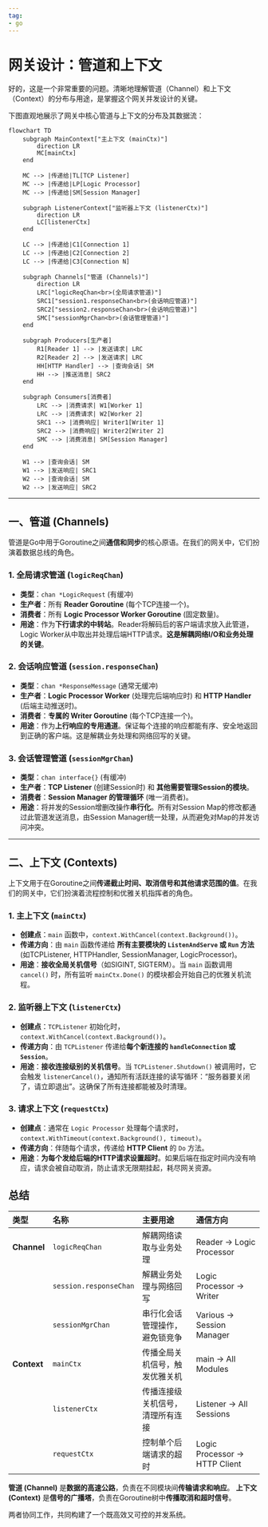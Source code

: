 ```yaml
---
tag:
- go
---
```


# 网关设计：管道和上下文

好的，这是一个非常重要的问题。清晰地理解管道（Channel）和上下文（Context）的分布与用途，是掌握这个网关并发设计的关键。

下图直观地展示了网关中核心管道与上下文的分布及其数据流：

```mermaid
flowchart TD
    subgraph MainContext["主上下文 (mainCtx)"]
        direction LR
        MC[mainCtx]
    end

    MC --> |传递给|TL[TCP Listener]
    MC --> |传递给|LP[Logic Processor]
    MC --> |传递给|SM[Session Manager]

    subgraph ListenerContext["监听器上下文 (listenerCtx)"]
        direction LR
        LC[listenerCtx]
    end

    LC --> |传递给|C1[Connection 1]
    LC --> |传递给|C2[Connection 2]
    LC --> |传递给|C3[Connection N]

    subgraph Channels["管道 (Channels)"]
        direction LR
        LRC["logicReqChan<br>(全局请求管道)"]
        SRC1["session1.responseChan<br>(会话响应管道)"]
        SRC2["session2.responseChan<br>(会话响应管道)"]
        SMC["sessionMgrChan<br>(会话管理管道)"]
    end

    subgraph Producers[生产者]
        R1[Reader 1] --> |发送请求| LRC
        R2[Reader 2] --> |发送请求| LRC
        HH[HTTP Handler] --> |查询会话| SM
        HH --> |推送消息| SRC2
    end

    subgraph Consumers[消费者]
        LRC --> |消费请求| W1[Worker 1]
        LRC --> |消费请求| W2[Worker 2]
        SRC1 --> |消费响应| Writer1[Writer 1]
        SRC2 --> |消费响应| Writer2[Writer 2]
        SMC --> |消费消息| SM[Session Manager]
    end

    W1 --> |查询会话| SM
    W1 --> |发送响应| SRC1
    W2 --> |查询会话| SM
    W2 --> |发送响应| SRC2
```

---

## 一、管道 (Channels)

管道是Go中用于Goroutine之间**通信和同步**的核心原语。在我们的网关中，它们扮演着数据总线的角色。

### 1. 全局请求管道 (`logicReqChan`)

- **类型**：`chan *LogicRequest` (有缓冲)
- **生产者**：所有 **Reader Goroutine** (每个TCP连接一个)。
- **消费者**：所有 **Logic Processor Worker Goroutine** (固定数量)。
- **用途**：作为**下行请求的中转站**。Reader将解码后的客户端请求放入此管道，Logic Worker从中取出并处理后端HTTP请求。**这是解耦网络I/O和业务处理的关键**。

### 2. 会话响应管道 (`session.responseChan`)

- **类型**：`chan *ResponseMessage` (通常无缓冲)
- **生产者**：**Logic Processor Worker** (处理完后端响应时) 和 **HTTP Handler** (后端主动推送时)。
- **消费者**：**专属的 Writer Goroutine** (每个TCP连接一个)。
- **用途**：作为**上行响应的专用通道**。保证每个连接的响应都能有序、安全地返回到正确的客户端。这是解耦业务处理和网络回写的关键。

### 3. 会话管理管道 (`sessionMgrChan`)

- **类型**：`chan interface{}` (有缓冲)
- **生产者**：**TCP Listener** (创建Session时) 和 **其他需要管理Session的模块**。
- **消费者**：**Session Manager 的管理循环** (唯一消费者)。
- **用途**：将并发的Session增删改操作**串行化**。所有对Session Map的修改都通过此管道发送消息，由Session Manager统一处理，从而避免对Map的并发访问冲突。

---

## 二、上下文 (Contexts)

上下文用于在Goroutine之间**传递截止时间、取消信号和其他请求范围的值**。在我们的网关中，它们扮演着流程控制和优雅关机指挥者的角色。

### 1. 主上下文 (`mainCtx`)

- **创建点**：`main` 函数中，`context.WithCancel(context.Background())`。
- **传递方向**：由 `main` 函数传递给 **所有主要模块的 `ListenAndServe` 或 `Run` 方法** (如TCPListener, HTTPHandler, SessionManager, LogicProcessor)。
- **用途**：**接收全局关机信号**（如SIGINT, SIGTERM）。当 `main` 函数调用 `cancel()` 时，所有监听 `mainCtx.Done()` 的模块都会开始自己的优雅关机流程。

### 2. 监听器上下文 (`listenerCtx`)

- **创建点**：`TCPListener` 初始化时，`context.WithCancel(context.Background())`。
- **传递方向**：由 `TCPListener` 传递给**每个新连接的 `handleConnection` 或 `Session`**。
- **用途**：**接收连接级别的关机信号**。当 `TCPListener.Shutdown()` 被调用时，它会触发 `listenerCancel()`，通知所有活跃连接的读写循环：“服务器要关闭了，请立即退出”。这确保了所有连接都能被及时清理。

### 3. 请求上下文 (`requestCtx`)

- **创建点**：通常在 `Logic Processor` 处理每个请求时，`context.WithTimeout(context.Background(), timeout)`。
- **传递方向**：伴随每个请求，传递给 **HTTP Client** 的 `Do` 方法。
- **用途**：**为每个发给后端的HTTP请求设置超时**。如果后端在指定时间内没有响应，请求会被自动取消，防止请求无限期挂起，耗尽网关资源。

## 总结

| 类型         | 名称                  | 主要用途                           | 通信方向                      |
| :----------- | :-------------------- | :--------------------------------- | :-------------------------- |
| **Channel**  | `logicReqChan`        | 解耦网络读取与业务处理             | Reader -> Logic Processor   |
|              | `session.responseChan`| 解耦业务处理与网络回写             | Logic Processor -> Writer   |
|              | `sessionMgrChan`      | 串行化会话管理操作，避免锁竞争     | Various -> Session Manager  |
| **Context**  | `mainCtx`             | 传播全局关机信号，触发优雅关机     | main -> All Modules         |
|              | `listenerCtx`         | 传播连接级关机信号，清理所有连接   | Listener -> All Sessions    |
|              | `requestCtx`          | 控制单个后端请求的超时             | Logic Processor -> HTTP Client |

**管道 (Channel)** 是**数据的高速公路**，负责在不同模块间**传输请求和响应**。
**上下文 (Context)** 是**信号的广播塔**，负责在Goroutine树中**传播取消和超时信号**。

两者协同工作，共同构建了一个既高效又可控的并发系统。
